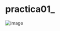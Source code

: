 # practica01_

![image](https://github.com/user-attachments/assets/782f0b56-6a3c-42da-9440-acc01cb7a29d)


